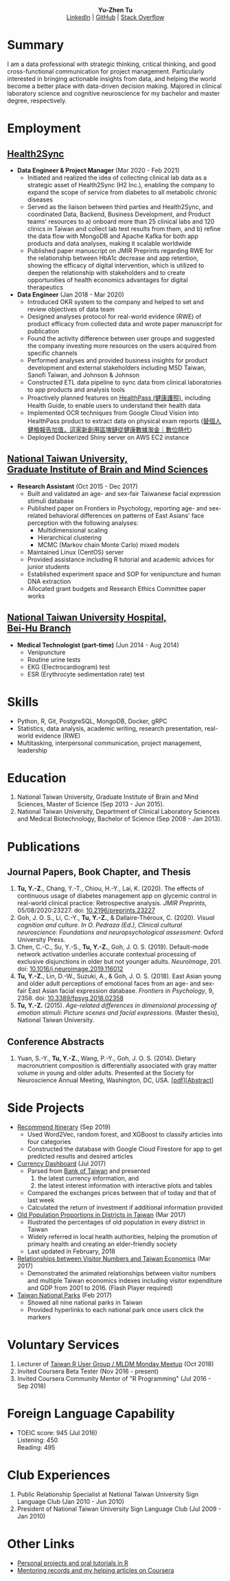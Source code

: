 <p style="text-align: center;">
<strong>Yu-Zhen Tu</strong><br>
<a href="https://www.linkedin.com/in/yu-zhen-tu-251805135/">LinkedIn</a> | <a href="https://github.com/corytu">GitHub</a> | <a href="https://stackoverflow.com/users/6666231/ytu">Stack Overflow</a>
</p>

# Summary

I am a data professional with strategic thinking, critical thinking, and good cross-functional communication for project management. Particularly interested in bringing actionable insights from data, and helping the world become a better place with data-driven decision making. Majored in clinical laboratory science and cognitive neuroscience for my bachelor and master degree, respectively.

# Employment

## [Health2Sync](https://www.health2sync.com)

- **Data Engineer & Project Manager** (Mar 2020 - Feb 2021)
	- Initiated and realized the idea of collecting clinical lab data as a strategic asset of Health2Sync (H2 Inc.), enabling the company to expand the scope of service from diabetes to all metabolic chronic diseases
	- Served as the liaison between third parties and Health2Sync, and coordinated Data, Backend, Business Development, and Product teams' resources to a) onboard more than 25 clinical labs and 120 clinics in Taiwan and collect lab test results from them, and b) refine the data flow with MongoDB and Apache Kafka for both app products and data analyses, making it scalable worldwide
	- Published paper manuscript on JMIR Preprints regarding RWE for the relationship between HbA1c decrease and app retention, showing the efficacy of digital intervention, which is utilized to deepen the relationship with stakeholders and to create opportunities of health economics advantages for digital therapeutics
- **Data Engineer** (Jan 2018 - Mar 2020)
	- Introduced OKR system to the company and helped to set and review objectives of data team
	- Designed analyses protocol for real-world evidence (RWE) of product efficacy from collected data and wrote paper manuscript for publication
	- Found the activity difference between user groups and suggested the company investing more resources on the users acquired from specific channels
	- Performed analyses and provided business insights for product development and external stakeholders including MSD Taiwan, Sanofi Taiwan, and Johnson & Johnson
	- Constructed ETL data pipeline to sync data from clinical laboratories to app products and analysis tools
	- Proactively planned features on [HealthPass (健康護照)](https://www.healthpass.cc), including Health Guide, to enable users to understand their health data
	- Implemented OCR techniques from Google Cloud Vision into HealthPass product to extract data on physical exam reports ([替個人健檢報告加值，這家新創用區塊鏈從健康數據淘金｜數位時代](https://www.bnext.com.tw/article/52543/health2sync-ctbc-bank-and-bitmark-launch-world-frst-diabetes-data-trust))
	- Deployed Dockerized Shiny server on AWS EC2 instance

## [National Taiwan University,<br>Graduate Institute of Brain and Mind Sciences](http://gibms.mc.ntu.edu.tw)

- **Research Assistant** (Oct 2015 - Dec 2017)
	- Built and validated an age- and sex-fair Taiwanese facial expression stimuli database
	- Published paper on Frontiers in Psychology, reporting age- and sex-related behavioral differences on patterns of East Asians' face perception with the following analyses:
		- Multidimensional scaling
		- Hierarchical clustering
		- MCMC (Markov chain Monte Carlo) mixed models
	- Maintained Linux (CentOS) server
	- Provided assistance including R tutorial and academic advices for junior students
	- Established experiment space and SOP for venipuncture and human DNA extraction
	- Allocated grant budgets and Research Ethics Committee paper works

## [National Taiwan University Hospital,<br>Bei-Hu Branch](https://www.bh.ntuh.gov.tw)

- **Medical Technologist (part-time)** (Jun 2014 - Aug 2014)
	- Venipuncture
	- Routine urine tests
	- EKG (Electrocardiogram) test
	- ESR (Erythrocyte sedimentation rate) test

# Skills

- Python, R, Git, PostgreSQL, MongoDB, Docker, gRPC
- Statistics, data analysis, academic writing, research presentation, real-world evidence (RWE)
- Multitasking, interpersonal communication, project management, leadership

# Education

1. National Taiwan University, Graduate Institute of Brain and Mind Sciences, Master of Science (Sep 2013 - Jun 2015).
2. National Taiwan University, Department of Clinical Laboratory Sciences and Medical Biotechnology, Bachelor of Science (Sep 2008 - Jan 2013).

# Publications

## Journal Papers, Book Chapter, and Thesis

1. **Tu, Y.-Z.**, Chang, Y.-T., Chiou, H.-Y., Lai, K. (2020). The effects of continuous usage of diabetes management app on glycemic control in real-world clinical practice: Retrospective analysis. *JMIR Preprints*, 05/08/2020:23227. doi: [10.2196/preprints.23227](https://doi.org/10.2196/preprints.23227)
2. Goh, J. O. S., Li, C.-Y., **Tu, Y.-Z.**, & Dallaire-Théroux, C. (2020). *Visual cognition and culture. In O. Pedraza (Ed.), Clinical cultural neuroscience: Foundations and neuropsychological assessment*: Oxford University Press.
3. Chen, C.-C., Su, Y.-S., **Tu, Y.-Z.**, Goh, J. O. S. (2019). Default-mode network activation underlies accurate contextual processing of exclusive disjunctions in older but not younger adults. *NeuroImage*, 201. doi: [10.1016/j.neuroimage.2019.116012](https://doi.org/10.1016/j.neuroimage.2019.116012)
4. **Tu, Y.-Z.**, Lin, D.-W., Suzuki, A., & Goh, J. O. S. (2018). East Asian young and older adult perceptions of emotional faces from an age- and sex-fair East Asian facial expression database. *Frontiers in Psychology*, 9, 2358. doi: [10.3389/fpsyg.2018.02358](https://doi.org/10.3389/fpsyg.2018.02358)
5. **Tu, Y.-Z.** (2015). *Age-related differences in dimensional processing of emotion stimuli: Picture scenes and facial expressions*. (Master thesis), National Taiwan University.

## Conference Abstracts

1. Yuan, S.-Y., **Tu, Y.-Z.**, Wang, P.-Y., Goh, J. O. S. (2014). Dietary macronutrient composition is differentially associated with gray matter volume in young and older adults. Presented at the Society for Neuroscience Annual Meeting, Washington, DC, USA. [[pdf](https://drive.google.com/file/d/0BzjcVTDEKxiva0JXTDJlcEplU0U/view)][[Abstract](http://www.abstractsonline.com/Plan/ViewAbstract.aspx?sKey=ff62ca82-9063-4f1e-a580-31bf3688349a&cKey=f094b7b4-a3e8-4d0c-9505-192458dcace4&mKey=54c85d94-6d69-4b09-afaa-502c0e680ca7)]

# Side Projects

- [Recommend Itinerary](https://github.com/corytu/recommend-itinerary) (Sep 2019)
	- Used Word2Vec, random forest, and XGBoost to classify articles into four categories
	- Constructed the database with Google Cloud Firestore for app to get predicted results and desired articles
- [Currency Dashboard](https://github.com/corytu/currency-dashboard) (Jul 2017)
	- Parsed from [Bank of Taiwan](http://www.bot.com.tw/Pages/default.aspx) and presented
		1. the latest currency information, and
		2. the latest interest information with interactive plots and tables
	- Compared the exchanges prices between that of today and that of last week
	- Calculated the return of investment if additional information provided
- [Old Population Proportions in Districts in Taiwan](https://github.com/corytu/old-population-proportions) (Mar 2017)
	- Illustrated the percentages of old population in every district in Taiwan
	- Widely referred in local health authorities, helping the promotion of primary health and creating an elder-friendly society
	- Last updated in February, 2018
- [Relationships between Visitor Numbers and Taiwan Economics](https://corytu.github.io/r-language-presentations/docs/Relationships_between_Visitor_Numbers_and_Taiwan_Economics.html) (Mar 2017)
	- Demonstrated the animated relationships between visitor numbers and multiple Taiwan economics indexes including visitor expenditure and GDP from 2001 to 2016. (Flash Player required)
- [Taiwan National Parks](https://corytu.github.io/r-language-presentations/docs/Taiwan_National_Parks.html) (Feb 2017)
	- Showed all nine national parks in Taiwan
	- Provided hyperlinks to each national park once users click the markers

# Voluntary Services

1. Lecturer of [Taiwan R User Group / MLDM Monday Meetup](https://www.meetup.com/Taiwan-R/events/254369159/) (Oct 2018)
2. Invited Coursera Beta Tester (Nov 2016 - present)
3. Invited Coursera Community Mentor of "R Programming" (Jul 2016 - Sep 2018)

# Foreign Language Capability

- TOEIC score: 945 (Jul 2016)<br>Listening: 450<br>Reading: 495

# Club Experiences

1. Public Relationship Specialist at National Taiwan University Sign Language Club (Jan 2010 - Jun 2010)
2. President of National Taiwan University Sign Language Club (Jul 2009 - Jan 2010)

# Other Links

- [Personal projects and oral tutorials in R](https://corytu.github.io/r-language-presentations/)
- [Mentoring records and my helping articles on Coursera](https://corytu.github.io/coursera-r-mentoring/)
